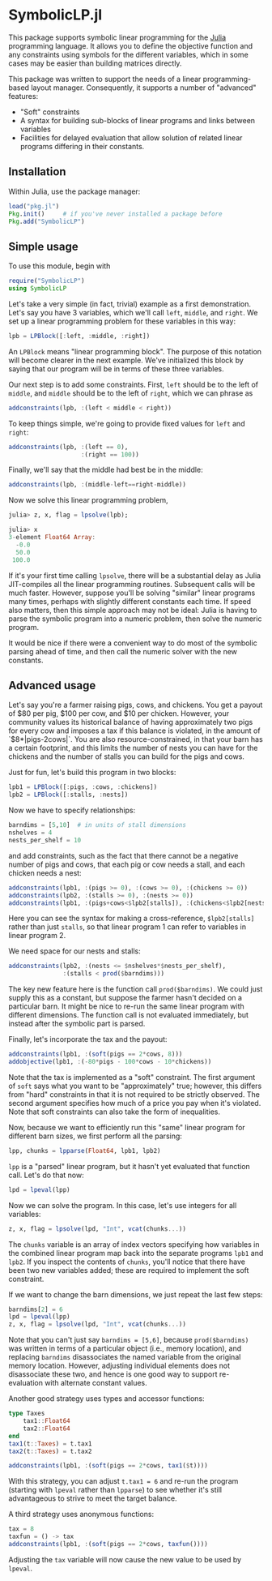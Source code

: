 SymbolicLP.jl
=============

This package supports symbolic linear programming for the [Julia][Julia] programming language. It allows you to define the objective function and any constraints using symbols for the different variables, which in some cases may be easier than building matrices directly.

This package was written to support the needs of a linear programming-based layout manager. Consequently, it supports a number of "advanced" features:

- "Soft" constraints
- A syntax for building sub-blocks of linear programs and links between variables
- Facilities for delayed evaluation that allow solution of related linear programs differing in their constants.


## Installation

Within Julia, use the package manager:
```julia
load("pkg.jl")
Pkg.init()     # if you've never installed a package before
Pkg.add("SymbolicLP")
```

## Simple usage

To use this module, begin with
```julia
require("SymbolicLP")
using SymbolicLP
```

Let's take a very simple (in fact, trivial) example as a first demonstration. Let's say you have 3 variables, which we'll call `left`, `middle`, and `right`. We set up a linear programming problem for these variables in this way:

```julia
lpb = LPBlock([:left, :middle, :right])
```

An `LPBlock` means "linear programming block". The purpose of this notation will become clearer in the next example. We've initialized this block by saying that our program will be in terms of these three variables.

Our next step is to add some constraints. First, `left` should be to the left of `middle`, and `middle` should be to the left of `right`, which we can phrase as

```julia
addconstraints(lpb, :(left < middle < right))
```

To keep things simple, we're going to provide fixed values for `left` and `right`:

```julia
addconstraints(lpb, :(left == 0),
                    :(right == 100))
```

Finally, we'll say that the middle had best be in the middle:

```julia
addconstraints(lpb, :(middle-left==right-middle))
```

Now we solve this linear programming problem,

```julia
julia> z, x, flag = lpsolve(lpb);

julia> x
3-element Float64 Array:
  -0.0
  50.0
 100.0
```

If it's your first time calling `lpsolve`, there will be a substantial delay as Julia JIT-compiles all the linear programming routines. Subsequent calls will be much faster. However, suppose you'll be solving "similar" linear programs many times, perhaps with slightly different constants each time. If speed also matters, then this simple approach may not be ideal: Julia is having to parse the symbolic program into a numeric problem, then solve the numeric program.

It would be nice if there were a convenient way to do most of the symbolic parsing ahead of time, and then call the numeric solver with the new constants.

## Advanced usage

Let's say you're a farmer raising pigs, cows, and chickens. You get a payout of $80 per pig, $100 per cow, and $10 per chicken. However, your community values its historical balance of having approximately two pigs for every cow and imposes a tax if this balance is violated, in the amount of `$8*|pigs-2cows|`. You are also resource-constrained, in that your barn has a certain footprint, and this limits the number of nests you can have for the chickens and the number of stalls you can build for the pigs and cows.

Just for fun, let's build this program in two blocks:
```julia
lpb1 = LPBlock([:pigs, :cows, :chickens])
lpb2 = LPBlock([:stalls, :nests])
```
Now we have to specify relationships:
```julia
barndims = [5,10]  # in units of stall dimensions
nshelves = 4
nests_per_shelf = 10
```
and add constraints, such as the fact that there cannot be a negative number of pigs and cows, that each pig or cow needs a stall, and each chicken needs a nest:

```julia
addconstraints(lpb1, :(pigs >= 0), :(cows >= 0), :(chickens >= 0))
addconstraints(lpb2, :(stalls >= 0), :(nests >= 0))
addconstraints(lpb1, :(pigs+cows<$lpb2[stalls]), :(chickens<$lpb2[nests]))
```
Here you can see the syntax for making a cross-reference, `$lpb2[stalls]` rather than just `stalls`, so that linear program 1 can refer to variables in linear program 2.

We need space for our nests and stalls:
```julia
addconstraints(lpb2, :(nests <= $nshelves*$nests_per_shelf),
               :(stalls < prod($barndims)))
```
The key new feature here is the function call `prod($barndims)`. We could just supply this as a constant, but suppose the farmer hasn't decided on a particular barn. It might be nice to re-run the same linear program with different dimensions. The function call is not evaluated immediately, but instead after the symbolic part is parsed.

Finally, let's incorporate the tax and the payout:
```julia
addconstraints(lpb1, :(soft(pigs == 2*cows, 8)))
addobjective(lpb1, :(-80*pigs - 100*cows - 10*chickens))
```
Note that the tax is implemented as a "soft" constraint. The first argument of `soft` says what you want to be "approximately" true; however, this differs from "hard" constraints in that it is not required to be strictly observed. The second argument specifies how much of a price you pay when it's violated. Note that soft constraints can also take the form of inequalities.

Now, because we want to efficiently run this "same" linear program for different barn sizes, we first perform all the parsing:
```julia
lpp, chunks = lpparse(Float64, lpb1, lpb2)
```

`lpp` is a "parsed" linear program, but it hasn't yet evaluated that function call. Let's do that now:
```julia
lpd = lpeval(lpp)
```

Now we can solve the program. In this case, let's use integers for all variables:
```julia
z, x, flag = lpsolve(lpd, "Int", vcat(chunks...))
```
The `chunks` variable is an array of index vectors specifying how variables in the combined linear program map back into the separate programs `lpb1` and `lpb2`. If you inspect the contents of `chunks`, you'll notice that there have been two new variables added; these are required to implement the soft constraint.

If we want to change the barn dimensions, we just repeat the last few steps:
```julia
barndims[2] = 6
lpd = lpeval(lpp)
z, x, flag = lpsolve(lpd, "Int", vcat(chunks...))
```
Note that you can't just say `barndims = [5,6]`, because `prod($barndims)` was written in terms of a particular object (i.e., memory location), and replacing `barndims` disassociates the named variable from the original memory location. However, adjusting individual elements does not disassociate these two, and hence is one good way to support re-evaluation with alternate constant values.

Another good strategy uses types and accessor functions:
```julia
type Taxes
    tax1::Float64
    tax2::Float64
end
tax1(t::Taxes) = t.tax1
tax2(t::Taxes) = t.tax2

addconstraints(lpb1, :(soft(pigs == 2*cows, tax1($t))))
```
With this strategy, you can adjust `t.tax1 = 6` and re-run the program (starting with `lpeval` rather than `lpparse`) to see whether it's still advantageous to strive to meet the target balance.

A third strategy uses anonymous functions:
```julia
tax = 8
taxfun = () -> tax
addconstraints(lpb1, :(soft(pigs == 2*cows, taxfun())))
```
Adjusting the `tax` variable will now cause the new value to be used by `lpeval`.

[Julia]: http://julialang.org "Julia"
